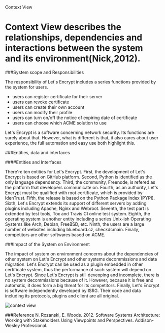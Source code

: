 Context View

Context View describes the relationships, dependencies and interactions between the system and its environment(Nick,2012). 
===========================
###System scope and Responsibilities

The responsibility of Let's Encrypt includes a series functions provided by the system for users.

- users can register certificate for their server
- users can revoke certificate
- users can create their own account  
- users can modify their profile
- users can turn on/off the notice of expiring date of certificate 
- users can choose which ACME solution to use

Let's Encrypt is a software concerning network security. Its functions are surely about that. However, what is different is that, it also cares about user experience, the full automation and easy use both highlight this.

###Entities, data and interfaces

####Entities and Interfaces

There're ten entities for Let's Encrypt. 
First, the development of Let's Encrypt is based on GitHub platform. Second, Python is identified as the only language dependency.
Third, the community, Freenode, is refered as the platform that developers communicate on. Fourth, as an authority,  Let's Encrypt must be qualified with root certificate, which is provided by IdenTrust. Fifth, the release is based on the Python Package Index (PYPI).  Sixth, Let's Encrypt extends its support of different servers by adding plugins including Apache, Nginx and Webroot. Seventh, the test part is extended by test tools, Tox and Travis CI online test system. Eighth, the operating system is another entity including a series Unix-ish Operating Systems like Arch, Debian, FreeBSD, etc. Ninth, the users are a large number of websites including blueboard.cz, checkdcmain. Finally, competitors are other softwares based on ACME.

###Impact of the System on Environment

The impact of system on environment concerns about the dependencies of other system on Let's Encrypt and other systems decommissions and data migration. Let's Encrypt can be used as a plugin embedded in other certificate system, thus the performance of such system will depend on Let's Encrypt. Since Let's Encrypt is still deveoping and incomplete, there is no system decommissions because of it. However, because it is free and automatic, it does form a big threat for its competitors. Finally, Let's Encrypt is software independently developed by ISRG. Their code and data including its protocols, plugins and client are all original.

![context view](https://github.com/delftswa2016/team-letsencrypt/blob/master/D1/contextview.png)

###Reference
N. Rozanski, E. Woods. 2012. Software Systems Architecture: Working with Stakeholders Using Viewpoints and Perspectives. Addison-Wesley Professional.
